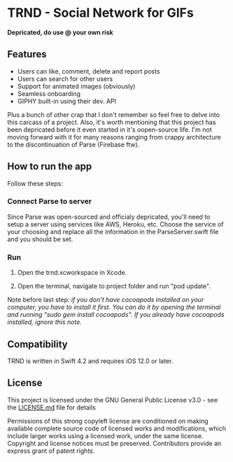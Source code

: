 # TRND - Social Network for GIFs

**Depricated, do use @ your own risk**

## Features

- Users can like, comment, delete and report posts
- Users can search for other users
- Support for animated images (obviously)
- Seamless onboarding
- GIPHY built-in using their dev. API

Plus a bunch of other crap that I don't remember so feel free to delve into this carcass of a project. Also, it's worth mentioning that this project has been depricated before it even started in it's oopen-source life. I'm not moving forward with it for many reasons ranging from crappy architecture to the discontinuation of Parse (Firebase ftw).

## How to run the app
Follow these steps:

### Connect Parse to server

Since Parse was open-sourced and officialy depricated, you'll need to setup a server using services like AWS, Heroku, etc.
Choose the service of your choosing and replace all the information in the ParseServer.swift file and you should be set.

### Run
1. Open the trnd.xcworkspace in Xcode.

2. Open the terminal, navigate to project folder and run "pod update".

Note before last step:<i> if you don't have cocoapods installed on your computer, you have to install it first. You can do it by opening the terminal and running "sudo gem install cocoapods". If you already have cocoapods installed, ignore this note.</i>

## Compatibility
TRND is written in Swift 4.2 and requires iOS 12.0 or later.


## License
This project is licensed under the GNU General Public License v3.0 - see the [LICENSE.md](https://github.com/kareemarab/trnd/blob/master/LICENCE.md) file for details

Permissions of this strong copyleft license are conditioned on making available complete source code of licensed works and modifications, which include larger works using a licensed work, under the same license. Copyright and license notices must be preserved. Contributors provide an express grant of patent rights.
